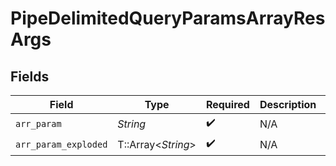 # PipeDelimitedQueryParamsArrayResArgs


## Fields

| Field                | Type                 | Required             | Description          | Example              |
| -------------------- | -------------------- | -------------------- | -------------------- | -------------------- |
| `arr_param`          | *String*             | :heavy_check_mark:   | N/A                  | test\|test2          |
| `arr_param_exploded` | T::Array<*String*>   | :heavy_check_mark:   | N/A                  |                      |